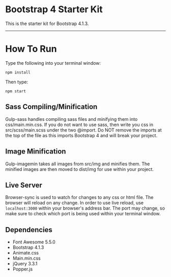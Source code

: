 # Bootstrap 4 Starter Kit

This is the starter kit for Bootstrap 4.1.3. 

---

# How To Run
Type the following into your terminal window:
```
npm install
```
Then type:
```
npm start
```

## Sass Compiling/Minification
Gulp-sass handles compiling sass files and minifying them into css/main.min.css. If you do not want to use sass, then write you css in src/scss/main.scss under the two @import. Do NOT remove the imports at the top of the file as this imports Bootstrap 4 and will break your project.

## Image Minification
Gulp-imagemin takes all images from src/img and minifies them. The minified images are then moved to dist/img for use within your project.

## Live Server
Browser-sync is used to watch for changes to any css or html file. The browser will reload on any change. In order to use live reload, use
`localhost:3000` within your browser's address bar. The port may change, so make sure to check which port is being used within your terminal window.

## Dependencies
* Font Awesome 5.5.0
* Bootstrap 4.1.3
* Animate.css
* Main.min.css
* jQuery 3.3.1
* Popper.js